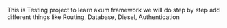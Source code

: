 This is Testing project to learn axum framework
we will do step by step add different things like Routing, Database, Diesel, Authentication
